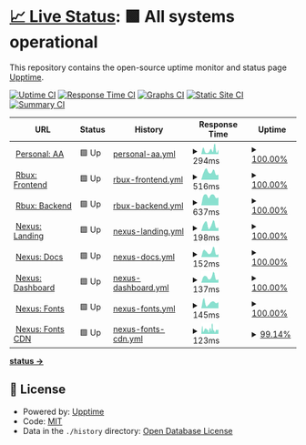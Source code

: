 # [📈 Live Status](https://nup.expo.moe): <!--live status--> **🟩 All systems operational**

This repository contains the open-source uptime monitor and status page [Upptime](https://github.com/upptime/upptime).

[![Uptime CI](https://github.com/Exponential-Workload/personal-nexus-uptime-monitor/workflows/Uptime%20CI/badge.svg)](https://github.com/Exponential-Workload/personal-nexus-uptime-monitor/actions?query=workflow%3A%22Uptime+CI%22)
[![Response Time CI](https://github.com/Exponential-Workload/personal-nexus-uptime-monitor/workflows/Response%20Time%20CI/badge.svg)](https://github.com/Exponential-Workload/personal-nexus-uptime-monitor/actions?query=workflow%3A%22Response+Time+CI%22)
[![Graphs CI](https://github.com/Exponential-Workload/personal-nexus-uptime-monitor/workflows/Graphs%20CI/badge.svg)](https://github.com/Exponential-Workload/personal-nexus-uptime-monitor/actions?query=workflow%3A%22Graphs+CI%22)
[![Static Site CI](https://github.com/Exponential-Workload/personal-nexus-uptime-monitor/workflows/Static%20Site%20CI/badge.svg)](https://github.com/Exponential-Workload/personal-nexus-uptime-monitor/actions?query=workflow%3A%22Static+Site+CI%22)
[![Summary CI](https://github.com/Exponential-Workload/personal-nexus-uptime-monitor/workflows/Summary%20CI/badge.svg)](https://github.com/Exponential-Workload/personal-nexus-uptime-monitor/actions?query=workflow%3A%22Summary+CI%22)

<!--start: status pages-->
<!-- This summary is generated by Upptime (https://github.com/upptime/upptime) -->
<!-- Do not edit this manually, your changes will be overwritten -->
<!-- prettier-ignore -->
| URL | Status | History | Response Time | Uptime |
| --- | ------ | ------- | ------------- | ------ |
| <img alt="" src="https://icons.duckduckgo.com/ip3/aim.femboy.cafe.ico" height="13"> [Personal: AA](https://aim.femboy.cafe) | 🟩 Up | [personal-aa.yml](https://github.com/ignore-me-lol/personal-uptime-monitor/commits/HEAD/history/personal-aa.yml) | <details><summary><img alt="Response time graph" src="./graphs/personal-aa/response-time-week.png" height="20"> 294ms</summary><br><a href="https://nup.expo.moe/history/personal-aa"><img alt="Response time 327" src="https://img.shields.io/endpoint?url=https%3A%2F%2Fraw.githubusercontent.com%2Fignore-me-lol%2Fpersonal-uptime-monitor%2FHEAD%2Fapi%2Fpersonal-aa%2Fresponse-time.json"></a><br><a href="https://nup.expo.moe/history/personal-aa"><img alt="24-hour response time 329" src="https://img.shields.io/endpoint?url=https%3A%2F%2Fraw.githubusercontent.com%2Fignore-me-lol%2Fpersonal-uptime-monitor%2FHEAD%2Fapi%2Fpersonal-aa%2Fresponse-time-day.json"></a><br><a href="https://nup.expo.moe/history/personal-aa"><img alt="7-day response time 294" src="https://img.shields.io/endpoint?url=https%3A%2F%2Fraw.githubusercontent.com%2Fignore-me-lol%2Fpersonal-uptime-monitor%2FHEAD%2Fapi%2Fpersonal-aa%2Fresponse-time-week.json"></a><br><a href="https://nup.expo.moe/history/personal-aa"><img alt="30-day response time 319" src="https://img.shields.io/endpoint?url=https%3A%2F%2Fraw.githubusercontent.com%2Fignore-me-lol%2Fpersonal-uptime-monitor%2FHEAD%2Fapi%2Fpersonal-aa%2Fresponse-time-month.json"></a><br><a href="https://nup.expo.moe/history/personal-aa"><img alt="1-year response time 327" src="https://img.shields.io/endpoint?url=https%3A%2F%2Fraw.githubusercontent.com%2Fignore-me-lol%2Fpersonal-uptime-monitor%2FHEAD%2Fapi%2Fpersonal-aa%2Fresponse-time-year.json"></a></details> | <details><summary><a href="https://nup.expo.moe/history/personal-aa">100.00%</a></summary><a href="https://nup.expo.moe/history/personal-aa"><img alt="All-time uptime 99.97%" src="https://img.shields.io/endpoint?url=https%3A%2F%2Fraw.githubusercontent.com%2Fignore-me-lol%2Fpersonal-uptime-monitor%2FHEAD%2Fapi%2Fpersonal-aa%2Fuptime.json"></a><br><a href="https://nup.expo.moe/history/personal-aa"><img alt="24-hour uptime 100.00%" src="https://img.shields.io/endpoint?url=https%3A%2F%2Fraw.githubusercontent.com%2Fignore-me-lol%2Fpersonal-uptime-monitor%2FHEAD%2Fapi%2Fpersonal-aa%2Fuptime-day.json"></a><br><a href="https://nup.expo.moe/history/personal-aa"><img alt="7-day uptime 100.00%" src="https://img.shields.io/endpoint?url=https%3A%2F%2Fraw.githubusercontent.com%2Fignore-me-lol%2Fpersonal-uptime-monitor%2FHEAD%2Fapi%2Fpersonal-aa%2Fuptime-week.json"></a><br><a href="https://nup.expo.moe/history/personal-aa"><img alt="30-day uptime 100.00%" src="https://img.shields.io/endpoint?url=https%3A%2F%2Fraw.githubusercontent.com%2Fignore-me-lol%2Fpersonal-uptime-monitor%2FHEAD%2Fapi%2Fpersonal-aa%2Fuptime-month.json"></a><br><a href="https://nup.expo.moe/history/personal-aa"><img alt="1-year uptime 99.97%" src="https://img.shields.io/endpoint?url=https%3A%2F%2Fraw.githubusercontent.com%2Fignore-me-lol%2Fpersonal-uptime-monitor%2FHEAD%2Fapi%2Fpersonal-aa%2Fuptime-year.json"></a></details>
| <img alt="" src="https://icons.duckduckgo.com/ip3/rbux.pw.ico" height="13"> [Rbux: Frontend](https://rbux.pw) | 🟩 Up | [rbux-frontend.yml](https://github.com/ignore-me-lol/personal-uptime-monitor/commits/HEAD/history/rbux-frontend.yml) | <details><summary><img alt="Response time graph" src="./graphs/rbux-frontend/response-time-week.png" height="20"> 516ms</summary><br><a href="https://nup.expo.moe/history/rbux-frontend"><img alt="Response time 409" src="https://img.shields.io/endpoint?url=https%3A%2F%2Fraw.githubusercontent.com%2Fignore-me-lol%2Fpersonal-uptime-monitor%2FHEAD%2Fapi%2Frbux-frontend%2Fresponse-time.json"></a><br><a href="https://nup.expo.moe/history/rbux-frontend"><img alt="24-hour response time 345" src="https://img.shields.io/endpoint?url=https%3A%2F%2Fraw.githubusercontent.com%2Fignore-me-lol%2Fpersonal-uptime-monitor%2FHEAD%2Fapi%2Frbux-frontend%2Fresponse-time-day.json"></a><br><a href="https://nup.expo.moe/history/rbux-frontend"><img alt="7-day response time 516" src="https://img.shields.io/endpoint?url=https%3A%2F%2Fraw.githubusercontent.com%2Fignore-me-lol%2Fpersonal-uptime-monitor%2FHEAD%2Fapi%2Frbux-frontend%2Fresponse-time-week.json"></a><br><a href="https://nup.expo.moe/history/rbux-frontend"><img alt="30-day response time 430" src="https://img.shields.io/endpoint?url=https%3A%2F%2Fraw.githubusercontent.com%2Fignore-me-lol%2Fpersonal-uptime-monitor%2FHEAD%2Fapi%2Frbux-frontend%2Fresponse-time-month.json"></a><br><a href="https://nup.expo.moe/history/rbux-frontend"><img alt="1-year response time 409" src="https://img.shields.io/endpoint?url=https%3A%2F%2Fraw.githubusercontent.com%2Fignore-me-lol%2Fpersonal-uptime-monitor%2FHEAD%2Fapi%2Frbux-frontend%2Fresponse-time-year.json"></a></details> | <details><summary><a href="https://nup.expo.moe/history/rbux-frontend">100.00%</a></summary><a href="https://nup.expo.moe/history/rbux-frontend"><img alt="All-time uptime 85.28%" src="https://img.shields.io/endpoint?url=https%3A%2F%2Fraw.githubusercontent.com%2Fignore-me-lol%2Fpersonal-uptime-monitor%2FHEAD%2Fapi%2Frbux-frontend%2Fuptime.json"></a><br><a href="https://nup.expo.moe/history/rbux-frontend"><img alt="24-hour uptime 100.00%" src="https://img.shields.io/endpoint?url=https%3A%2F%2Fraw.githubusercontent.com%2Fignore-me-lol%2Fpersonal-uptime-monitor%2FHEAD%2Fapi%2Frbux-frontend%2Fuptime-day.json"></a><br><a href="https://nup.expo.moe/history/rbux-frontend"><img alt="7-day uptime 100.00%" src="https://img.shields.io/endpoint?url=https%3A%2F%2Fraw.githubusercontent.com%2Fignore-me-lol%2Fpersonal-uptime-monitor%2FHEAD%2Fapi%2Frbux-frontend%2Fuptime-week.json"></a><br><a href="https://nup.expo.moe/history/rbux-frontend"><img alt="30-day uptime 88.47%" src="https://img.shields.io/endpoint?url=https%3A%2F%2Fraw.githubusercontent.com%2Fignore-me-lol%2Fpersonal-uptime-monitor%2FHEAD%2Fapi%2Frbux-frontend%2Fuptime-month.json"></a><br><a href="https://nup.expo.moe/history/rbux-frontend"><img alt="1-year uptime 85.28%" src="https://img.shields.io/endpoint?url=https%3A%2F%2Fraw.githubusercontent.com%2Fignore-me-lol%2Fpersonal-uptime-monitor%2FHEAD%2Fapi%2Frbux-frontend%2Fuptime-year.json"></a></details>
| <img alt="" src="https://icons.duckduckgo.com/ip3/api.rbux.pw.ico" height="13"> [Rbux: Backend](https://api.rbux.pw/app/leaderboard) | 🟩 Up | [rbux-backend.yml](https://github.com/ignore-me-lol/personal-uptime-monitor/commits/HEAD/history/rbux-backend.yml) | <details><summary><img alt="Response time graph" src="./graphs/rbux-backend/response-time-week.png" height="20"> 637ms</summary><br><a href="https://nup.expo.moe/history/rbux-backend"><img alt="Response time 643" src="https://img.shields.io/endpoint?url=https%3A%2F%2Fraw.githubusercontent.com%2Fignore-me-lol%2Fpersonal-uptime-monitor%2FHEAD%2Fapi%2Frbux-backend%2Fresponse-time.json"></a><br><a href="https://nup.expo.moe/history/rbux-backend"><img alt="24-hour response time 534" src="https://img.shields.io/endpoint?url=https%3A%2F%2Fraw.githubusercontent.com%2Fignore-me-lol%2Fpersonal-uptime-monitor%2FHEAD%2Fapi%2Frbux-backend%2Fresponse-time-day.json"></a><br><a href="https://nup.expo.moe/history/rbux-backend"><img alt="7-day response time 637" src="https://img.shields.io/endpoint?url=https%3A%2F%2Fraw.githubusercontent.com%2Fignore-me-lol%2Fpersonal-uptime-monitor%2FHEAD%2Fapi%2Frbux-backend%2Fresponse-time-week.json"></a><br><a href="https://nup.expo.moe/history/rbux-backend"><img alt="30-day response time 637" src="https://img.shields.io/endpoint?url=https%3A%2F%2Fraw.githubusercontent.com%2Fignore-me-lol%2Fpersonal-uptime-monitor%2FHEAD%2Fapi%2Frbux-backend%2Fresponse-time-month.json"></a><br><a href="https://nup.expo.moe/history/rbux-backend"><img alt="1-year response time 643" src="https://img.shields.io/endpoint?url=https%3A%2F%2Fraw.githubusercontent.com%2Fignore-me-lol%2Fpersonal-uptime-monitor%2FHEAD%2Fapi%2Frbux-backend%2Fresponse-time-year.json"></a></details> | <details><summary><a href="https://nup.expo.moe/history/rbux-backend">100.00%</a></summary><a href="https://nup.expo.moe/history/rbux-backend"><img alt="All-time uptime 100.00%" src="https://img.shields.io/endpoint?url=https%3A%2F%2Fraw.githubusercontent.com%2Fignore-me-lol%2Fpersonal-uptime-monitor%2FHEAD%2Fapi%2Frbux-backend%2Fuptime.json"></a><br><a href="https://nup.expo.moe/history/rbux-backend"><img alt="24-hour uptime 100.00%" src="https://img.shields.io/endpoint?url=https%3A%2F%2Fraw.githubusercontent.com%2Fignore-me-lol%2Fpersonal-uptime-monitor%2FHEAD%2Fapi%2Frbux-backend%2Fuptime-day.json"></a><br><a href="https://nup.expo.moe/history/rbux-backend"><img alt="7-day uptime 100.00%" src="https://img.shields.io/endpoint?url=https%3A%2F%2Fraw.githubusercontent.com%2Fignore-me-lol%2Fpersonal-uptime-monitor%2FHEAD%2Fapi%2Frbux-backend%2Fuptime-week.json"></a><br><a href="https://nup.expo.moe/history/rbux-backend"><img alt="30-day uptime 100.00%" src="https://img.shields.io/endpoint?url=https%3A%2F%2Fraw.githubusercontent.com%2Fignore-me-lol%2Fpersonal-uptime-monitor%2FHEAD%2Fapi%2Frbux-backend%2Fuptime-month.json"></a><br><a href="https://nup.expo.moe/history/rbux-backend"><img alt="1-year uptime 100.00%" src="https://img.shields.io/endpoint?url=https%3A%2F%2Fraw.githubusercontent.com%2Fignore-me-lol%2Fpersonal-uptime-monitor%2FHEAD%2Fapi%2Frbux-backend%2Fuptime-year.json"></a></details>
| <img alt="" src="https://icons.duckduckgo.com/ip3/nexuspipe.com.ico" height="13"> [Nexus: Landing](https://nexuspipe.com) | 🟩 Up | [nexus-landing.yml](https://github.com/ignore-me-lol/personal-uptime-monitor/commits/HEAD/history/nexus-landing.yml) | <details><summary><img alt="Response time graph" src="./graphs/nexus-landing/response-time-week.png" height="20"> 198ms</summary><br><a href="https://nup.expo.moe/history/nexus-landing"><img alt="Response time 183" src="https://img.shields.io/endpoint?url=https%3A%2F%2Fraw.githubusercontent.com%2Fignore-me-lol%2Fpersonal-uptime-monitor%2FHEAD%2Fapi%2Fnexus-landing%2Fresponse-time.json"></a><br><a href="https://nup.expo.moe/history/nexus-landing"><img alt="24-hour response time 109" src="https://img.shields.io/endpoint?url=https%3A%2F%2Fraw.githubusercontent.com%2Fignore-me-lol%2Fpersonal-uptime-monitor%2FHEAD%2Fapi%2Fnexus-landing%2Fresponse-time-day.json"></a><br><a href="https://nup.expo.moe/history/nexus-landing"><img alt="7-day response time 198" src="https://img.shields.io/endpoint?url=https%3A%2F%2Fraw.githubusercontent.com%2Fignore-me-lol%2Fpersonal-uptime-monitor%2FHEAD%2Fapi%2Fnexus-landing%2Fresponse-time-week.json"></a><br><a href="https://nup.expo.moe/history/nexus-landing"><img alt="30-day response time 176" src="https://img.shields.io/endpoint?url=https%3A%2F%2Fraw.githubusercontent.com%2Fignore-me-lol%2Fpersonal-uptime-monitor%2FHEAD%2Fapi%2Fnexus-landing%2Fresponse-time-month.json"></a><br><a href="https://nup.expo.moe/history/nexus-landing"><img alt="1-year response time 183" src="https://img.shields.io/endpoint?url=https%3A%2F%2Fraw.githubusercontent.com%2Fignore-me-lol%2Fpersonal-uptime-monitor%2FHEAD%2Fapi%2Fnexus-landing%2Fresponse-time-year.json"></a></details> | <details><summary><a href="https://nup.expo.moe/history/nexus-landing">100.00%</a></summary><a href="https://nup.expo.moe/history/nexus-landing"><img alt="All-time uptime 99.25%" src="https://img.shields.io/endpoint?url=https%3A%2F%2Fraw.githubusercontent.com%2Fignore-me-lol%2Fpersonal-uptime-monitor%2FHEAD%2Fapi%2Fnexus-landing%2Fuptime.json"></a><br><a href="https://nup.expo.moe/history/nexus-landing"><img alt="24-hour uptime 100.00%" src="https://img.shields.io/endpoint?url=https%3A%2F%2Fraw.githubusercontent.com%2Fignore-me-lol%2Fpersonal-uptime-monitor%2FHEAD%2Fapi%2Fnexus-landing%2Fuptime-day.json"></a><br><a href="https://nup.expo.moe/history/nexus-landing"><img alt="7-day uptime 100.00%" src="https://img.shields.io/endpoint?url=https%3A%2F%2Fraw.githubusercontent.com%2Fignore-me-lol%2Fpersonal-uptime-monitor%2FHEAD%2Fapi%2Fnexus-landing%2Fuptime-week.json"></a><br><a href="https://nup.expo.moe/history/nexus-landing"><img alt="30-day uptime 99.30%" src="https://img.shields.io/endpoint?url=https%3A%2F%2Fraw.githubusercontent.com%2Fignore-me-lol%2Fpersonal-uptime-monitor%2FHEAD%2Fapi%2Fnexus-landing%2Fuptime-month.json"></a><br><a href="https://nup.expo.moe/history/nexus-landing"><img alt="1-year uptime 99.25%" src="https://img.shields.io/endpoint?url=https%3A%2F%2Fraw.githubusercontent.com%2Fignore-me-lol%2Fpersonal-uptime-monitor%2FHEAD%2Fapi%2Fnexus-landing%2Fuptime-year.json"></a></details>
| <img alt="" src="https://icons.duckduckgo.com/ip3/docs.nexuspipe.com.ico" height="13"> [Nexus: Docs](https://docs.nexuspipe.com) | 🟩 Up | [nexus-docs.yml](https://github.com/ignore-me-lol/personal-uptime-monitor/commits/HEAD/history/nexus-docs.yml) | <details><summary><img alt="Response time graph" src="./graphs/nexus-docs/response-time-week.png" height="20"> 152ms</summary><br><a href="https://nup.expo.moe/history/nexus-docs"><img alt="Response time 131" src="https://img.shields.io/endpoint?url=https%3A%2F%2Fraw.githubusercontent.com%2Fignore-me-lol%2Fpersonal-uptime-monitor%2FHEAD%2Fapi%2Fnexus-docs%2Fresponse-time.json"></a><br><a href="https://nup.expo.moe/history/nexus-docs"><img alt="24-hour response time 80" src="https://img.shields.io/endpoint?url=https%3A%2F%2Fraw.githubusercontent.com%2Fignore-me-lol%2Fpersonal-uptime-monitor%2FHEAD%2Fapi%2Fnexus-docs%2Fresponse-time-day.json"></a><br><a href="https://nup.expo.moe/history/nexus-docs"><img alt="7-day response time 152" src="https://img.shields.io/endpoint?url=https%3A%2F%2Fraw.githubusercontent.com%2Fignore-me-lol%2Fpersonal-uptime-monitor%2FHEAD%2Fapi%2Fnexus-docs%2Fresponse-time-week.json"></a><br><a href="https://nup.expo.moe/history/nexus-docs"><img alt="30-day response time 136" src="https://img.shields.io/endpoint?url=https%3A%2F%2Fraw.githubusercontent.com%2Fignore-me-lol%2Fpersonal-uptime-monitor%2FHEAD%2Fapi%2Fnexus-docs%2Fresponse-time-month.json"></a><br><a href="https://nup.expo.moe/history/nexus-docs"><img alt="1-year response time 131" src="https://img.shields.io/endpoint?url=https%3A%2F%2Fraw.githubusercontent.com%2Fignore-me-lol%2Fpersonal-uptime-monitor%2FHEAD%2Fapi%2Fnexus-docs%2Fresponse-time-year.json"></a></details> | <details><summary><a href="https://nup.expo.moe/history/nexus-docs">100.00%</a></summary><a href="https://nup.expo.moe/history/nexus-docs"><img alt="All-time uptime 100.00%" src="https://img.shields.io/endpoint?url=https%3A%2F%2Fraw.githubusercontent.com%2Fignore-me-lol%2Fpersonal-uptime-monitor%2FHEAD%2Fapi%2Fnexus-docs%2Fuptime.json"></a><br><a href="https://nup.expo.moe/history/nexus-docs"><img alt="24-hour uptime 100.00%" src="https://img.shields.io/endpoint?url=https%3A%2F%2Fraw.githubusercontent.com%2Fignore-me-lol%2Fpersonal-uptime-monitor%2FHEAD%2Fapi%2Fnexus-docs%2Fuptime-day.json"></a><br><a href="https://nup.expo.moe/history/nexus-docs"><img alt="7-day uptime 100.00%" src="https://img.shields.io/endpoint?url=https%3A%2F%2Fraw.githubusercontent.com%2Fignore-me-lol%2Fpersonal-uptime-monitor%2FHEAD%2Fapi%2Fnexus-docs%2Fuptime-week.json"></a><br><a href="https://nup.expo.moe/history/nexus-docs"><img alt="30-day uptime 100.00%" src="https://img.shields.io/endpoint?url=https%3A%2F%2Fraw.githubusercontent.com%2Fignore-me-lol%2Fpersonal-uptime-monitor%2FHEAD%2Fapi%2Fnexus-docs%2Fuptime-month.json"></a><br><a href="https://nup.expo.moe/history/nexus-docs"><img alt="1-year uptime 100.00%" src="https://img.shields.io/endpoint?url=https%3A%2F%2Fraw.githubusercontent.com%2Fignore-me-lol%2Fpersonal-uptime-monitor%2FHEAD%2Fapi%2Fnexus-docs%2Fuptime-year.json"></a></details>
| <img alt="" src="https://icons.duckduckgo.com/ip3/dash.nexuspipe.com.ico" height="13"> [Nexus: Dashboard](https://dash.nexuspipe.com) | 🟩 Up | [nexus-dashboard.yml](https://github.com/ignore-me-lol/personal-uptime-monitor/commits/HEAD/history/nexus-dashboard.yml) | <details><summary><img alt="Response time graph" src="./graphs/nexus-dashboard/response-time-week.png" height="20"> 137ms</summary><br><a href="https://nup.expo.moe/history/nexus-dashboard"><img alt="Response time 122" src="https://img.shields.io/endpoint?url=https%3A%2F%2Fraw.githubusercontent.com%2Fignore-me-lol%2Fpersonal-uptime-monitor%2FHEAD%2Fapi%2Fnexus-dashboard%2Fresponse-time.json"></a><br><a href="https://nup.expo.moe/history/nexus-dashboard"><img alt="24-hour response time 82" src="https://img.shields.io/endpoint?url=https%3A%2F%2Fraw.githubusercontent.com%2Fignore-me-lol%2Fpersonal-uptime-monitor%2FHEAD%2Fapi%2Fnexus-dashboard%2Fresponse-time-day.json"></a><br><a href="https://nup.expo.moe/history/nexus-dashboard"><img alt="7-day response time 137" src="https://img.shields.io/endpoint?url=https%3A%2F%2Fraw.githubusercontent.com%2Fignore-me-lol%2Fpersonal-uptime-monitor%2FHEAD%2Fapi%2Fnexus-dashboard%2Fresponse-time-week.json"></a><br><a href="https://nup.expo.moe/history/nexus-dashboard"><img alt="30-day response time 119" src="https://img.shields.io/endpoint?url=https%3A%2F%2Fraw.githubusercontent.com%2Fignore-me-lol%2Fpersonal-uptime-monitor%2FHEAD%2Fapi%2Fnexus-dashboard%2Fresponse-time-month.json"></a><br><a href="https://nup.expo.moe/history/nexus-dashboard"><img alt="1-year response time 122" src="https://img.shields.io/endpoint?url=https%3A%2F%2Fraw.githubusercontent.com%2Fignore-me-lol%2Fpersonal-uptime-monitor%2FHEAD%2Fapi%2Fnexus-dashboard%2Fresponse-time-year.json"></a></details> | <details><summary><a href="https://nup.expo.moe/history/nexus-dashboard">100.00%</a></summary><a href="https://nup.expo.moe/history/nexus-dashboard"><img alt="All-time uptime 100.00%" src="https://img.shields.io/endpoint?url=https%3A%2F%2Fraw.githubusercontent.com%2Fignore-me-lol%2Fpersonal-uptime-monitor%2FHEAD%2Fapi%2Fnexus-dashboard%2Fuptime.json"></a><br><a href="https://nup.expo.moe/history/nexus-dashboard"><img alt="24-hour uptime 100.00%" src="https://img.shields.io/endpoint?url=https%3A%2F%2Fraw.githubusercontent.com%2Fignore-me-lol%2Fpersonal-uptime-monitor%2FHEAD%2Fapi%2Fnexus-dashboard%2Fuptime-day.json"></a><br><a href="https://nup.expo.moe/history/nexus-dashboard"><img alt="7-day uptime 100.00%" src="https://img.shields.io/endpoint?url=https%3A%2F%2Fraw.githubusercontent.com%2Fignore-me-lol%2Fpersonal-uptime-monitor%2FHEAD%2Fapi%2Fnexus-dashboard%2Fuptime-week.json"></a><br><a href="https://nup.expo.moe/history/nexus-dashboard"><img alt="30-day uptime 100.00%" src="https://img.shields.io/endpoint?url=https%3A%2F%2Fraw.githubusercontent.com%2Fignore-me-lol%2Fpersonal-uptime-monitor%2FHEAD%2Fapi%2Fnexus-dashboard%2Fuptime-month.json"></a><br><a href="https://nup.expo.moe/history/nexus-dashboard"><img alt="1-year uptime 100.00%" src="https://img.shields.io/endpoint?url=https%3A%2F%2Fraw.githubusercontent.com%2Fignore-me-lol%2Fpersonal-uptime-monitor%2FHEAD%2Fapi%2Fnexus-dashboard%2Fuptime-year.json"></a></details>
| <img alt="" src="https://icons.duckduckgo.com/ip3/fonts.nexuspipe.com.ico" height="13"> [Nexus: Fonts](https://fonts.nexuspipe.com) | 🟩 Up | [nexus-fonts.yml](https://github.com/ignore-me-lol/personal-uptime-monitor/commits/HEAD/history/nexus-fonts.yml) | <details><summary><img alt="Response time graph" src="./graphs/nexus-fonts/response-time-week.png" height="20"> 145ms</summary><br><a href="https://nup.expo.moe/history/nexus-fonts"><img alt="Response time 134" src="https://img.shields.io/endpoint?url=https%3A%2F%2Fraw.githubusercontent.com%2Fignore-me-lol%2Fpersonal-uptime-monitor%2FHEAD%2Fapi%2Fnexus-fonts%2Fresponse-time.json"></a><br><a href="https://nup.expo.moe/history/nexus-fonts"><img alt="24-hour response time 155" src="https://img.shields.io/endpoint?url=https%3A%2F%2Fraw.githubusercontent.com%2Fignore-me-lol%2Fpersonal-uptime-monitor%2FHEAD%2Fapi%2Fnexus-fonts%2Fresponse-time-day.json"></a><br><a href="https://nup.expo.moe/history/nexus-fonts"><img alt="7-day response time 145" src="https://img.shields.io/endpoint?url=https%3A%2F%2Fraw.githubusercontent.com%2Fignore-me-lol%2Fpersonal-uptime-monitor%2FHEAD%2Fapi%2Fnexus-fonts%2Fresponse-time-week.json"></a><br><a href="https://nup.expo.moe/history/nexus-fonts"><img alt="30-day response time 137" src="https://img.shields.io/endpoint?url=https%3A%2F%2Fraw.githubusercontent.com%2Fignore-me-lol%2Fpersonal-uptime-monitor%2FHEAD%2Fapi%2Fnexus-fonts%2Fresponse-time-month.json"></a><br><a href="https://nup.expo.moe/history/nexus-fonts"><img alt="1-year response time 134" src="https://img.shields.io/endpoint?url=https%3A%2F%2Fraw.githubusercontent.com%2Fignore-me-lol%2Fpersonal-uptime-monitor%2FHEAD%2Fapi%2Fnexus-fonts%2Fresponse-time-year.json"></a></details> | <details><summary><a href="https://nup.expo.moe/history/nexus-fonts">100.00%</a></summary><a href="https://nup.expo.moe/history/nexus-fonts"><img alt="All-time uptime 99.89%" src="https://img.shields.io/endpoint?url=https%3A%2F%2Fraw.githubusercontent.com%2Fignore-me-lol%2Fpersonal-uptime-monitor%2FHEAD%2Fapi%2Fnexus-fonts%2Fuptime.json"></a><br><a href="https://nup.expo.moe/history/nexus-fonts"><img alt="24-hour uptime 100.00%" src="https://img.shields.io/endpoint?url=https%3A%2F%2Fraw.githubusercontent.com%2Fignore-me-lol%2Fpersonal-uptime-monitor%2FHEAD%2Fapi%2Fnexus-fonts%2Fuptime-day.json"></a><br><a href="https://nup.expo.moe/history/nexus-fonts"><img alt="7-day uptime 100.00%" src="https://img.shields.io/endpoint?url=https%3A%2F%2Fraw.githubusercontent.com%2Fignore-me-lol%2Fpersonal-uptime-monitor%2FHEAD%2Fapi%2Fnexus-fonts%2Fuptime-week.json"></a><br><a href="https://nup.expo.moe/history/nexus-fonts"><img alt="30-day uptime 99.83%" src="https://img.shields.io/endpoint?url=https%3A%2F%2Fraw.githubusercontent.com%2Fignore-me-lol%2Fpersonal-uptime-monitor%2FHEAD%2Fapi%2Fnexus-fonts%2Fuptime-month.json"></a><br><a href="https://nup.expo.moe/history/nexus-fonts"><img alt="1-year uptime 99.89%" src="https://img.shields.io/endpoint?url=https%3A%2F%2Fraw.githubusercontent.com%2Fignore-me-lol%2Fpersonal-uptime-monitor%2FHEAD%2Fapi%2Fnexus-fonts%2Fuptime-year.json"></a></details>
| <img alt="" src="https://icons.duckduckgo.com/ip3/fonts-cdn.nexuspipe.com.ico" height="13"> [Nexus: Fonts CDN](https://fonts-cdn.nexuspipe.com) | 🟩 Up | [nexus-fonts-cdn.yml](https://github.com/ignore-me-lol/personal-uptime-monitor/commits/HEAD/history/nexus-fonts-cdn.yml) | <details><summary><img alt="Response time graph" src="./graphs/nexus-fonts-cdn/response-time-week.png" height="20"> 123ms</summary><br><a href="https://nup.expo.moe/history/nexus-fonts-cdn"><img alt="Response time 120" src="https://img.shields.io/endpoint?url=https%3A%2F%2Fraw.githubusercontent.com%2Fignore-me-lol%2Fpersonal-uptime-monitor%2FHEAD%2Fapi%2Fnexus-fonts-cdn%2Fresponse-time.json"></a><br><a href="https://nup.expo.moe/history/nexus-fonts-cdn"><img alt="24-hour response time 125" src="https://img.shields.io/endpoint?url=https%3A%2F%2Fraw.githubusercontent.com%2Fignore-me-lol%2Fpersonal-uptime-monitor%2FHEAD%2Fapi%2Fnexus-fonts-cdn%2Fresponse-time-day.json"></a><br><a href="https://nup.expo.moe/history/nexus-fonts-cdn"><img alt="7-day response time 123" src="https://img.shields.io/endpoint?url=https%3A%2F%2Fraw.githubusercontent.com%2Fignore-me-lol%2Fpersonal-uptime-monitor%2FHEAD%2Fapi%2Fnexus-fonts-cdn%2Fresponse-time-week.json"></a><br><a href="https://nup.expo.moe/history/nexus-fonts-cdn"><img alt="30-day response time 120" src="https://img.shields.io/endpoint?url=https%3A%2F%2Fraw.githubusercontent.com%2Fignore-me-lol%2Fpersonal-uptime-monitor%2FHEAD%2Fapi%2Fnexus-fonts-cdn%2Fresponse-time-month.json"></a><br><a href="https://nup.expo.moe/history/nexus-fonts-cdn"><img alt="1-year response time 120" src="https://img.shields.io/endpoint?url=https%3A%2F%2Fraw.githubusercontent.com%2Fignore-me-lol%2Fpersonal-uptime-monitor%2FHEAD%2Fapi%2Fnexus-fonts-cdn%2Fresponse-time-year.json"></a></details> | <details><summary><a href="https://nup.expo.moe/history/nexus-fonts-cdn">99.14%</a></summary><a href="https://nup.expo.moe/history/nexus-fonts-cdn"><img alt="All-time uptime 99.87%" src="https://img.shields.io/endpoint?url=https%3A%2F%2Fraw.githubusercontent.com%2Fignore-me-lol%2Fpersonal-uptime-monitor%2FHEAD%2Fapi%2Fnexus-fonts-cdn%2Fuptime.json"></a><br><a href="https://nup.expo.moe/history/nexus-fonts-cdn"><img alt="24-hour uptime 97.20%" src="https://img.shields.io/endpoint?url=https%3A%2F%2Fraw.githubusercontent.com%2Fignore-me-lol%2Fpersonal-uptime-monitor%2FHEAD%2Fapi%2Fnexus-fonts-cdn%2Fuptime-day.json"></a><br><a href="https://nup.expo.moe/history/nexus-fonts-cdn"><img alt="7-day uptime 99.14%" src="https://img.shields.io/endpoint?url=https%3A%2F%2Fraw.githubusercontent.com%2Fignore-me-lol%2Fpersonal-uptime-monitor%2FHEAD%2Fapi%2Fnexus-fonts-cdn%2Fuptime-week.json"></a><br><a href="https://nup.expo.moe/history/nexus-fonts-cdn"><img alt="30-day uptime 99.80%" src="https://img.shields.io/endpoint?url=https%3A%2F%2Fraw.githubusercontent.com%2Fignore-me-lol%2Fpersonal-uptime-monitor%2FHEAD%2Fapi%2Fnexus-fonts-cdn%2Fuptime-month.json"></a><br><a href="https://nup.expo.moe/history/nexus-fonts-cdn"><img alt="1-year uptime 99.87%" src="https://img.shields.io/endpoint?url=https%3A%2F%2Fraw.githubusercontent.com%2Fignore-me-lol%2Fpersonal-uptime-monitor%2FHEAD%2Fapi%2Fnexus-fonts-cdn%2Fuptime-year.json"></a></details>

<!--end: status pages-->

[**status →**](https://nup.expo.moe)

## 📄 License

- Powered by: [Upptime](https://github.com/upptime/upptime)
- Code: [MIT](./LICENSE)
- Data in the `./history` directory: [Open Database License](https://opendatacommons.org/licenses/odbl/1-0/)

